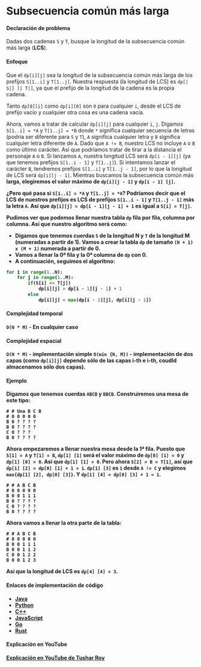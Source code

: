 # Subsecuencia común más larga

#### Declaración de problema

Dadas dos cadenas `S` y `T`, busque la longitud de la subsecuencia común más larga (<b>LCS</b>).

#### Enfoque

Que el `dp[i][j]` sea la longitud de la subsecuencia común más larga de los prefijos `S[1..i]` y `T[1..j]`. Nuestra respuesta (la longitud de LCS) es `dp[| S|] [| T|]`, ya que el prefijo de la longitud de la cadena es la propia cadena.

Tanto `dp[0][i]` como `dp[i][0]` son `0` para cualquier `i`, desde el LCS de prefijo vacío y cualquier otra cosa es una cadena vacía.

Ahora, vamos a tratar de calcular `dp[i][j]` para cualquier `i`, `j`. Digamos `S[1..i] = *A` y `T[1..j] = *B` donde `*` significa cualquier secuencia de letras (podría ser diferente para `S` y `T`), `A` significa cualquier letra y `B` significa cualquier letra diferente de `A`. Dado que `A != B`, nuestro LCS no incluye `A` o `B` como último carácter. Así que podríamos tratar de tirar a la distancia el personaje `A` o `B`. Si lanzamos `A`, nuestra longitud LCS será `dp[i - 1][j]` (ya que tenemos prefijos `S[1..i - 1]` y `T[1..j]`). Si intentamos lanzar el carácter `B`, tendremos prefijos `S[1..i]` y `T[1..j - 1]`, por lo que la longitud de LCS será `dp[i][j - 1]`. Mientras buscamos la subsecuencia común más <b>larga<b>, elegiremos <b>el valor máximo</b> de `dp[i][j - 1]` y `dp[i - 1] [j]`.

¿Pero qué pasa si `S[1..i] = *A` y `T[1..j] = *A`? Podríamos decir que el LCS de nuestros prefijos es LCS de prefijos `S[1..i - 1]` y `T[1..j - 1]` <b>más</b> la letra `A`. Así que `dp[i][j] = dp[i - 1][j - 1] + 1` es igual a `S[i] = T[j]`.

Pudimos ver que podemos llenar nuestra tabla `dp` fila por fila, columna por columna. Así que nuestro algoritmo será como:

- Digamos que tenemos cuerdas `S` de la longitud N y `T` de la longitud M (numeradas a partir de 1). Vamos a crear la tabla `dp` de tamaño `(N + 1) x (M + 1)` numerada a partir de 0.
- Vamos a llenar la 0ª fila y la 0ª columna de `dp` con 0.
- A continuación, seguimos el algoritmo:

```python
for i in range(1..N):
    for j in range(1..M):
        if(S[i] == T[j])
            dp[i][j] = dp[i - 1][j - 1] + 1
        else
            dp[i][j] = max(dp[i - 1][j], dp[i][j - 1])
```

#### Complejidad temporal 

`O(N * M)` - En cualquier caso

#### Complejidad espacial

`O(N * M)` - implementación simple
`O(min {N, M})` - implementación de dos capas (como `dp[i][j]` depende sólo de las capas i-th e i-th, coudld almacenamos sólo dos capas).

#### Ejemplo

Digamos que tenemos cuerdas `ABCB` y `BBCB`. Construiremos una mesa de este tipo:

```
# # Una B C B
# 0 0 0 0 0
B 0 ? ? ? ?
B 0 ? ? ? ?
C 0 ? ? ?
B 0 ? ? ? ?
```

Ahora empezaremos a llenar nuestra mesa desde la 1ª fila. Puesto que `S[1] = A` y `T[1] = B`, `dp[1] [1]` será el valor máximo de `dp[0] [1] = 0` y `dp[1] [0] = 0`. Así que `dp[1] [1] = 0`. Pero ahora `S[2] = B = T[1]`, así que `dp[1] [2] = dp[0] [1] + 1 = 1`. `dp[1] [3]` es `1` desde `A != C` y elegimos `max{dp[1] [2], dp[0] [3]}`. Y `dp[1] [4] = dp[0] [3] + 1 = 1`.

```
# # A B C B
# 0 0 0 0 0
B 0 0 1 1 1
B 0 ? ? ? ?
C 0 ? ? ? ?
B 0 ? ? ? ?
```

Ahora vamos a llenar la otra parte de la tabla:

```
# # A B C B
# 0 0 0 0 0
B 0 0 1 1 1
B 0 0 1 1 2
C 0 0 1 2 2
B 0 0 1 2 3
```

Así que la longitud de LCS es `dp[4] [4] = 3`.

#### Enlaces de implementación de código

- [Java](https://github.com/TheAlgorithms/Java/blob/master/src/main/java/com/thealgorithms/dynamicprogramming/LongestCommonSubsequence.java)
- [Python](https://github.com/TheAlgorithms/Python/blob/master/dynamic_programming/longest_common_subsequence.py)
- [C++](https://github.com/TheAlgorithms/C-Plus-Plus/blob/master/Dynamic%20Programming/Longest%20Common%20Subsequence.cpp)
- [JavaScript](https://github.com/TheAlgorithms/Javascript/blob/master/Dynamic-Programming/LongestCommonSubsequence.js)
- [Go](https://github.com/TheAlgorithms/Go/blob/master/dynamic/longestcommonsubsequence.go)
- [Rust](https://github.com/TheAlgorithms/Rust/blob/master/src/dynamic_programming/longest_common_subsequence.rs)

#### Explicación en YouTube

[Explicación en YouTube de Tushar Roy](https://youtu.be/NnD96abizww)
